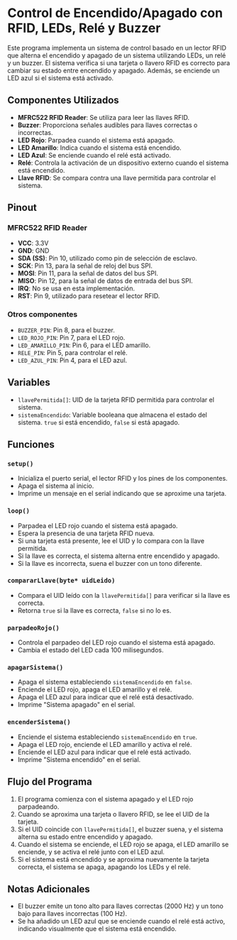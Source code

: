 # Control de Encendido/Apagado con RFID, LEDs, Relé y Buzzer

Este programa implementa un sistema de control basado en un lector RFID que alterna el encendido y apagado de un sistema utilizando LEDs, un relé y un buzzer. El sistema verifica si una tarjeta o llavero RFID es correcto para cambiar su estado entre encendido y apagado. Además, se enciende un LED azul si el sistema está activado.

## Componentes Utilizados

- **MFRC522 RFID Reader**: Se utiliza para leer las llaves RFID.
- **Buzzer**: Proporciona señales audibles para llaves correctas o incorrectas.
- **LED Rojo**: Parpadea cuando el sistema está apagado.
- **LED Amarillo**: Indica cuando el sistema está encendido.
- **LED Azul**: Se enciende cuando el relé está activado.
- **Relé**: Controla la activación de un dispositivo externo cuando el sistema está encendido.
- **Llave RFID**: Se compara contra una llave permitida para controlar el sistema.

## Pinout

### MFRC522 RFID Reader

- **VCC**: 3.3V
- **GND**: GND
- **SDA (SS)**: Pin 10, utilizado como pin de selección de esclavo.
- **SCK**: Pin 13, para la señal de reloj del bus SPI.
- **MOSI**: Pin 11, para la señal de datos del bus SPI.
- **MISO**: Pin 12, para la señal de datos de entrada del bus SPI.
- **IRQ**: No se usa en esta implementación.
- **RST**: Pin 9, utilizado para resetear el lector RFID.

### Otros componentes

- `BUZZER_PIN`: Pin 8, para el buzzer.
- `LED_ROJO_PIN`: Pin 7, para el LED rojo.
- `LED_AMARILLO_PIN`: Pin 6, para el LED amarillo.
- `RELE_PIN`: Pin 5, para controlar el relé.
- `LED_AZUL_PIN`: Pin 4, para el LED azul.

## Variables

- `llavePermitida[]`: UID de la tarjeta RFID permitida para controlar el sistema.
- `sistemaEncendido`: Variable booleana que almacena el estado del sistema. `true` si está encendido, `false` si está apagado.

## Funciones

### `setup()`
- Inicializa el puerto serial, el lector RFID y los pines de los componentes.
- Apaga el sistema al inicio.
- Imprime un mensaje en el serial indicando que se aproxime una tarjeta.

### `loop()`
- Parpadea el LED rojo cuando el sistema está apagado.
- Espera la presencia de una tarjeta RFID nueva.
- Si una tarjeta está presente, lee el UID y lo compara con la llave permitida.
- Si la llave es correcta, el sistema alterna entre encendido y apagado.
- Si la llave es incorrecta, suena el buzzer con un tono diferente.

### `compararLlave(byte* uidLeido)`
- Compara el UID leído con la `llavePermitida[]` para verificar si la llave es correcta.
- Retorna `true` si la llave es correcta, `false` si no lo es.

### `parpadeoRojo()`
- Controla el parpadeo del LED rojo cuando el sistema está apagado.
- Cambia el estado del LED cada 100 milisegundos.

### `apagarSistema()`
- Apaga el sistema estableciendo `sistemaEncendido` en `false`.
- Enciende el LED rojo, apaga el LED amarillo y el relé.
- Apaga el LED azul para indicar que el relé está desactivado.
- Imprime "Sistema apagado" en el serial.

### `encenderSistema()`
- Enciende el sistema estableciendo `sistemaEncendido` en `true`.
- Apaga el LED rojo, enciende el LED amarillo y activa el relé.
- Enciende el LED azul para indicar que el relé está activado.
- Imprime "Sistema encendido" en el serial.

## Flujo del Programa

1. El programa comienza con el sistema apagado y el LED rojo parpadeando.
2. Cuando se aproxima una tarjeta o llavero RFID, se lee el UID de la tarjeta.
3. Si el UID coincide con `llavePermitida[]`, el buzzer suena, y el sistema alterna su estado entre encendido y apagado.
4. Cuando el sistema se enciende, el LED rojo se apaga, el LED amarillo se enciende, y se activa el relé junto con el LED azul.
5. Si el sistema está encendido y se aproxima nuevamente la tarjeta correcta, el sistema se apaga, apagando los LEDs y el relé.

## Notas Adicionales

- El buzzer emite un tono alto para llaves correctas (2000 Hz) y un tono bajo para llaves incorrectas (100 Hz).
- Se ha añadido un LED azul que se enciende cuando el relé está activo, indicando visualmente que el sistema está encendido.
